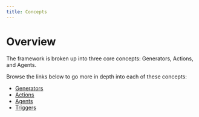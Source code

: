 ```yaml
---
title: Concepts
---
```

# Overview

The framework is broken up into three core concepts: Generators, Actions, and Agents.

Browse the links below to go more in depth into each of these concepts:

* [Generators](generators.md)
* [Actions](actions.md)
* [Agents](agents.md)
* [Triggers](../../custom-components/triggers.md)
